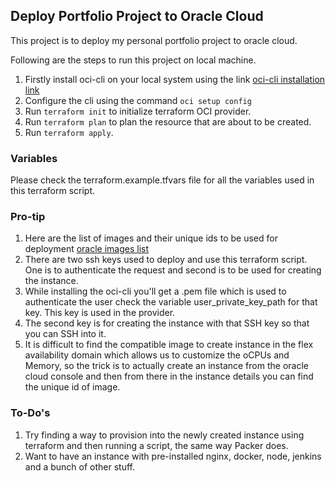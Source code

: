 ## Deploy Portfolio Project to Oracle Cloud
This project is to deploy my personal portfolio project to oracle cloud.

Following are the steps to run this project on local machine.
1. Firstly install oci-cli on your local system using the link [oci-cli installation link](https://docs.oracle.com/en-us/iaas/Content/API/SDKDocs/cliinstall.htm)
2. Configure the cli using the command ```oci setup config```
3. Run ```terraform init``` to initialize terraform OCI provider.
4. Run ```terraform plan``` to plan the resource that are about to be created.
5. Run ```terraform apply```.

### Variables
Please check the terraform.example.tfvars file for all the variables used in this terraform script.

### Pro-tip
1. Here are the list of images and their unique ids to be used for deployment [oracle images list](https://docs.oracle.com/en-us/iaas/images/)
2. There are two ssh keys used to deploy and use this terraform script. One is to authenticate the request and second is to be used for creating the instance.
3. While installing the oci-cli you'll get a .pem file which is used to authenticate the user check the variable user_private_key_path for that key. This key is used in the provider.
4. The second key is for creating the instance with that SSH key so that you can SSH into it. 
5. It is difficult to find the compatible image to create instance in the flex availability domain which allows us to customize the oCPUs and Memory, so the trick is to actually create an instance from the oracle cloud console and then from there in the instance details you can find the unique id of image.

### To-Do's
1. Try finding a way to provision into the newly created instance using terraform and then running a script, the same way Packer does.
2. Want to have an instance with pre-installed nginx, docker, node, jenkins and a bunch of other stuff.